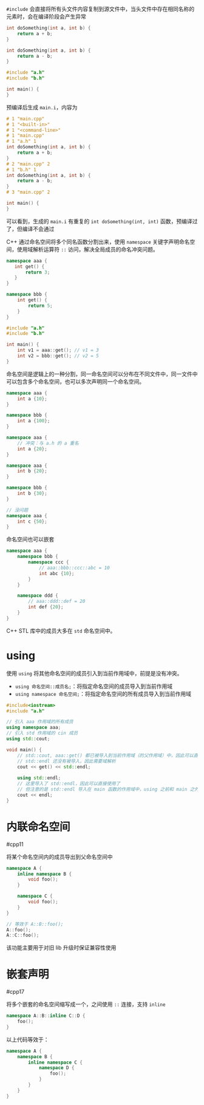 `#include` 会直接将所有头文件内容复制到源文件中，当头文件中存在相同名称的元素时，会在编译阶段会产生异常

```cpp title:a.h
int doSomething(int a, int b) {
    return a + b;
}
```

```cpp title:b.h
int doSomething(int a, int b) {
    return a - b;
}
```

```cpp title:main.cpp
#include "a.h"
#include "b.h"

int main() {
}
```

预编译后生成 `main.i`，内容为

```cpp
# 1 "main.cpp"
# 1 "<built-in>"
# 1 "<command-line>"
# 1 "main.cpp"
# 1 "a.h" 1
int doSomething(int a, int b) {
    return a + b;
}
# 2 "main.cpp" 2
# 1 "b.h" 1
int doSomething(int a, int b) {
    return a - b;
}
# 3 "main.cpp" 2

int main() {
}
```

可以看到，生成的 `main.i` 有重复的 `int doSomething(int, int)` 函数，预编译过了，但编译不会通过

C++ 通过命名空间将多个同名函数分割出来，使用 `namespace` 关键字声明命名空间，使用域解析运算符 `::` 访问，解决全局成员的命名冲突问题。

```cpp title:a.h
namespace aaa {
   int get() {
       return 3;
   }
}
```

```cpp title:b.h
namespace bbb {
    int get() {
        return 5;
    }
}
```

```cpp title:main.cpp
#include "a.h"
#include "b.h"

int main() {
    int v1 = aaa::get(); // v1 = 3
    int v2 = bbb::get(); // v2 = 5
}
```

命名空间是逻辑上的一种分割，同一命名空间可以分布在不同文件中，同一文件中可以包含多个命名空间，也可以多次声明同一个命名空间。

```cpp title:a.h
namespace aaa {
    int a {10};
}
```

```cpp title:b.h
namespace bbb {
    int a {100};
}
```

```cpp title:c.h
namespace aaa {
    // 冲突：与 a.h 的 a 重名
    int a {20};
}
```

```cpp title:d.h
namespace aaa {
    int b {20};
}

namespace bbb {
    int b {30};
}

// 没问题
namespace aaa {
    int c {50};
}
```

命名空间也可以嵌套

```cpp title:e.h
namespace aaa {
    namespace bbb {
        namespace ccc {
            // aaa::bbb::ccc::abc = 10
            int abc {10};
        }
    }

    namespace ddd {
        // aaa::ddd::def = 20
        int def {20};
    }
}
```

C++ STL 库中的成员大多在 `std` 命名空间中。
# using

使用 `using` 将其他命名空间的成员引入到当前作用域中，前提是没有冲突。
* `using 命名空间::成员名;`：将指定命名空间的成员导入到当前作用域
* `using namespace 命名空间;`：将指定命名空间的所有成员导入到当前作用域

```cpp
#include<iostream>
#include "a.h"

// 引入 aaa 作用域的所有成员
using namespace aaa;
// 引入 std 作用域的 cin 成员
using std::cout;

void main() {
    // std::cout, aaa::get() 都已被导入到当前作用域（的父作用域）中，因此可以直接访问
    // std::endl 还没有被导入，因此需要域解析
    cout << get() << std::endl;
  
    using std::endl;
    // 这里导入了 std::endl，因此可以直接使用了
    // 但注意的是 std::endl 导入在 main 函数的作用域中，using 之前和 main 之外仍未导入
    cout << endl;
}
```
# 内联命名空间
#cpp11 

将某个命名空间内的成员导出到父命名空间中

```cpp
namespace A {
    inline namespace B {
        void foo();
    }

    namespace C {
        void foo();
    }
}

// 等效于 A::B::foo();
A::foo();
A::C::foo();
```

该功能主要用于对旧 lib 升级时保证兼容性使用
# 嵌套声明
#cpp17 

将多个嵌套的命名空间缩写成一个，之间使用 `::` 连接，支持 `inline`

```cpp
namespace A::B::inline C::D {
    foo();
}
```

以上代码等效于：

```cpp
namespace A {
    namespace B {
        inline namespace C {
            namespace D {
                foo();
            }
        }
    }
}
```
